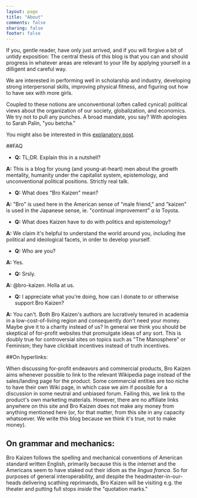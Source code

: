 ```yaml
---
layout: page
title: "About"
comments: false
sharing: false
footer: false
---
```


If you, gentle reader, have only just arrived, and if you will forgive a bit of untidy exposition: The central thesis of this blog is that you can and should progress in whatever areas are relevant to your life by applying yourself in a dilligent and careful way.

We are interested in performing well in scholarship and industry, developing strong interpersonal skills, improving physical fitness, and figuring out how to have sex with more girls.

Coupled to these notions are unconventional (often called cynical) political views about the organization of our society, globalization, and economics. We try not to pull any punches. A broad mandate, you say? With apologies to Sarah Palin, "you betcha." 

You might also be interested in this [explanatory post](http://bro-kaizen.github.io/blog/2014/11/10/whats-the-point-of-this-blog/).


##FAQ
* **Q:** TL;DR. Explain this in a nutshell?

**A:** This is a blog for young (and young-at-heart) men about the growth mentality, humanity under the capitalist system, epistemology, and unconventional political positions. Strictly real talk.


* **Q:** What does "Bro Kaizen" mean?

**A:** "Bro" is used here in the American sense of "male friend," and "kaizen" is used in the Japanese sense, ie. "continual improvement" _a la_ Toyota. 

* **Q:** What does Kaizen have to do with politics and epistemology?

**A:** We claim it's helpful to understand the world around you, including itse political and ideological facets, in order to develop yourself.

* **Q:** Who are you?

**A:** Yes.

* **Q:** Srsly.

**A:** @bro-kaizen. Holla at us.

* **Q:** I appreciate what you're doing, how can I donate to or otherwise support Bro Kaizen?

**A:** You can't. Both Bro Kaizen's authors are lucratively tenured in academia in a low-cost-of-living region and consequently don't need your money. Maybe give it to a charity instead of us? In general we think you should be skeptical of for-profit websites that promulgate ideas of any sort. This is doubly true for controversial sites on topics such as "The Manosphere" or Feminism; they have clickbait incentives instead of truth incentives. 

##On hyperlinks:

When discussing for-profit endeavors and commercial products, Bro Kaizen aims whenever possible to link to the relevant Wikipedia page instead of the sales/landing page for the product. Some commercial entities are too niche to have their own Wiki page, in which case we aim if possible for a discussion in some neutral and unbiased forum. Failing this, we link to the product's own marketing materials. However, there are no affiliate links anywhere on this site and Bro Kaizen does not make any money from anything mentioned here (or, for that matter, from this site in any capacity whatsoever. We write this blog because we think it's true, not to make money).

## On grammar and mechanics:

Bro Kaizen follows the spelling and mechanical conventions of American standard written English, primarily because this is the internet and the Americans seem to have staked out their idiom as the _lingua franca_. So for purposes of general interoperability, and despite the headmaster-in-our-heads delivering scathing reprimands, Bro Kaizen will be visiting e.g. the theater and putting full stops _inside_ the "quotation marks."